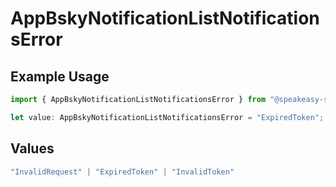 # AppBskyNotificationListNotificationsError

## Example Usage

```typescript
import { AppBskyNotificationListNotificationsError } from "@speakeasy-sdks/bluesky/models/errors";

let value: AppBskyNotificationListNotificationsError = "ExpiredToken";
```

## Values

```typescript
"InvalidRequest" | "ExpiredToken" | "InvalidToken"
```
